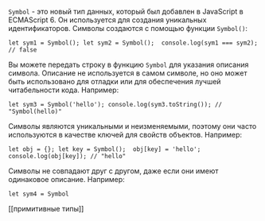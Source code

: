 `Symbol` - это новый тип данных, который был добавлен в JavaScript в ECMAScript 6. Он используется для создания уникальных идентификаторов. Символы создаются с помощью функции `Symbol()`:


`let sym1 = Symbol(); let sym2 = Symbol();  console.log(sym1 === sym2); // false`

Вы можете передать строку в функцию `Symbol` для указания описания символа. Описание не используется в самом символе, но оно может быть использовано для отладки или для обеспечения лучшей читабельности кода. Например:

`let sym3 = Symbol('hello'); console.log(sym3.toString()); // "Symbol(hello)"`

Символы являются уникальными и неизменяемыми, поэтому они часто используются в качестве ключей для свойств объектов. Например:

`let obj = {}; let key = Symbol();  obj[key] = 'hello'; console.log(obj[key]); // "hello"`

Символы не совпадают друг с другом, даже если они имеют одинаковое описание. Например:


`let sym4 = Symbol`

[[примитивные типы]]

